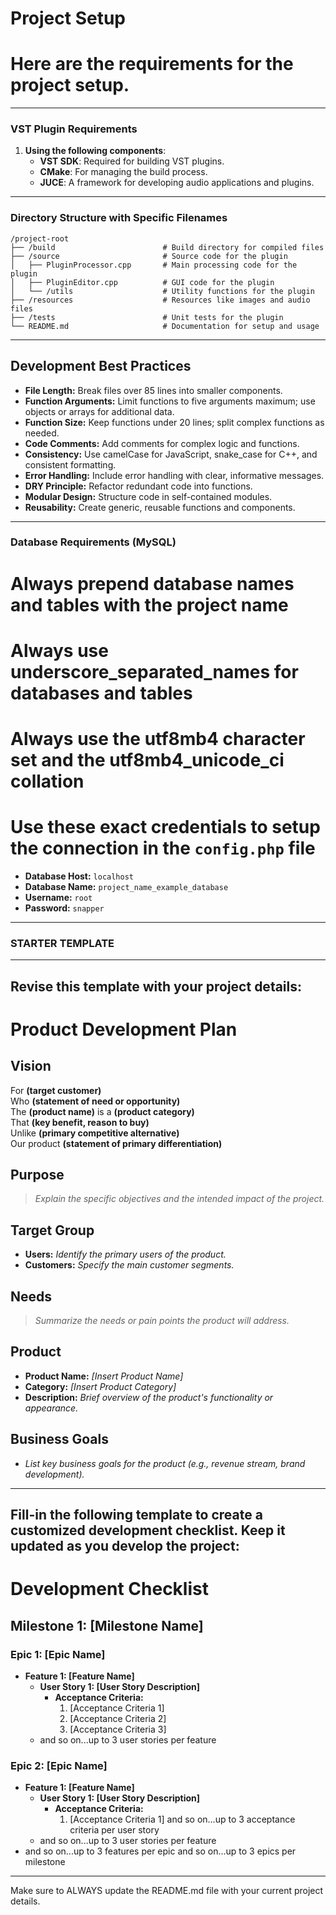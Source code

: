 # Project Setup
# Here are the requirements for the project setup.
---
### VST Plugin Requirements
1. **Using the following components**:
   - **VST SDK**: Required for building VST plugins.
   - **CMake**: For managing the build process.
   - **JUCE**: A framework for developing audio applications and plugins.
---
### Directory Structure with Specific Filenames
```
/project-root
├── /build                        # Build directory for compiled files
├── /source                       # Source code for the plugin
│   ├── PluginProcessor.cpp       # Main processing code for the plugin
│   ├── PluginEditor.cpp          # GUI code for the plugin
│   └── /utils                    # Utility functions for the plugin
├── /resources                    # Resources like images and audio files
├── /tests                        # Unit tests for the plugin
└── README.md                     # Documentation for setup and usage
```
---
## Development Best Practices
- **File Length:** Break files over 85 lines into smaller components.
- **Function Arguments:** Limit functions to five arguments maximum; use objects or arrays for additional data.
- **Function Size:** Keep functions under 20 lines; split complex functions as needed.
- **Code Comments:** Add comments for complex logic and functions.
- **Consistency:** Use camelCase for JavaScript, snake_case for C++, and consistent formatting.
- **Error Handling:** Include error handling with clear, informative messages.
- **DRY Principle:** Refactor redundant code into functions.
- **Modular Design:** Structure code in self-contained modules.
- **Reusability:** Create generic, reusable functions and components.
---
### Database Requirements (MySQL)
# Always prepend database names and tables with the project name
# Always use underscore_separated_names for databases and tables
# Always use the utf8mb4 character set and the utf8mb4_unicode_ci collation
# Use these exact credentials to setup the connection in the `config.php` file
- **Database Host:** `localhost`
- **Database Name:** `project_name_example_database`
- **Username:** `root`
- **Password:** `snapper`
---
### STARTER TEMPLATE
---
Revise this template with your project details:
---
# Product Development Plan
## Vision
For **(target customer)**  
Who **(statement of need or opportunity)**  
The **(product name)** is a **(product category)**  
That **(key benefit, reason to buy)**  
Unlike **(primary competitive alternative)**  
Our product **(statement of primary differentiation)**

## Purpose
> *Explain the specific objectives and the intended impact of the project.*
## Target Group
- **Users:** *Identify the primary users of the product.*
- **Customers:** *Specify the main customer segments.*
## Needs
> *Summarize the needs or pain points the product will address.*
## Product
- **Product Name:** *[Insert Product Name]*
- **Category:** *[Insert Product Category]*
- **Description:** *Brief overview of the product's functionality or appearance.*
## Business Goals
- *List key business goals for the product (e.g., revenue stream, brand development).*
---
Fill-in the following template to create a customized development checklist. Keep it updated as you develop the project:
---
# Development Checklist

## Milestone 1: [Milestone Name]

### Epic 1: [Epic Name]
- **Feature 1: [Feature Name]**
  - **User Story 1: [User Story Description]**
    - **Acceptance Criteria:**
      1. [Acceptance Criteria 1]
      2. [Acceptance Criteria 2]
      3. [Acceptance Criteria 3]
  - and so on...up to 3 user stories per feature

### Epic 2: [Epic Name]
- **Feature 1: [Feature Name]**
  - **User Story 1: [User Story Description]**
    - **Acceptance Criteria:**
      1. [Acceptance Criteria 1]
      and so on...up to 3 acceptance criteria per user story
  - and so on...up to 3 user stories per feature
- and so on...up to 3 features per epic
and so on...up to 3 epics per milestone
---
Make sure to ALWAYS update the README.md file with your current project details.
